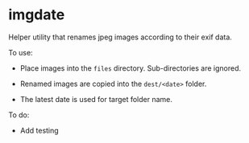 imgdate
=======

Helper utility that renames jpeg images according to their exif data.

To use:

- Place images into the `files` directory. Sub-directories are ignored.

- Renamed images are copied into the `dest/<date>` folder. 

- The latest date is used for target folder name. 


To do:

- Add testing

